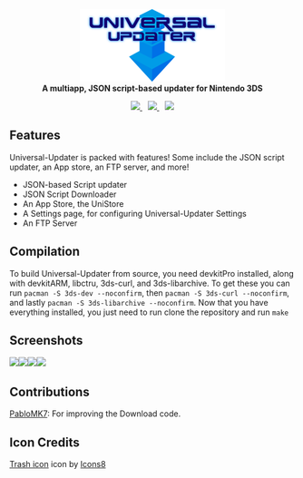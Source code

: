 <p align="center">
	<img src="https://github.com/Universal-Team/Universal-Updater/blob/master/app/banner.png"><br>
	<b>A multiapp, JSON script-based updater for Nintendo 3DS</b>
</p>

<p align="center">
	<a href="https://dev.azure.com/universal-team/Builds/_build?definitionId=13" style="padding-right: 5px;">
		<img src="https://dev.azure.com/Universal-Team/Builds/_apis/build/status/Universal-Team.Universal-Updater%20(1)?branchName=master" height="20">
	</a>
	<a href="https://discord.gg/KDJCfGF" style="padding-left: 5px; padding-right: 5px;">
		<img src="https://img.shields.io/badge/Discord-Server-blue.svg" height="20">
	</a>
	<a href="https://gbatemp.net/threads/release-universal-updater-a-universally-good-updater.551824/" style="padding-left: 5px;">
		<img src="https://img.shields.io/badge/GBATemp-thread-blue.svg" height="20">
	</a>
</p>

## Features

Universal-Updater is packed with features! Some include the JSON script updater, an App store, an FTP server, and more!

- JSON-based Script updater
- JSON Script Downloader
- An App Store, the UniStore
- A Settings page, for configuring Universal-Updater Settings
- An FTP Server


## Compilation

To build Universal-Updater from source, you need devkitPro installed, along with devkitARM, libctru, 3ds-curl, and 3ds-libarchive. To get these you can run `pacman -S 3ds-dev --noconfirm`, then `pacman -S 3ds-curl --noconfirm`, and lastly `pacman -S 3ds-libarchive --noconfirm`. Now that you have everything installed, you just need to run clone the repository and run `make`

## Screenshots

![](https://universal-team.github.io/images/universal-updater/script-browse-3.png)![](https://universal-team.github.io/images/universal-updater/script-browse-7.png)![](https://universal-team.github.io/images/universal-updater/scriptlist-selection.png)![](https://universal-team.github.io/images/universal-updater/mainMenu.png)

## Contributions

[PabloMK7](https://github.com/mariohackandglitch): For improving the Download code.

## Icon Credits

<a target="_blank" href="https://icons8.com/icons/set/trash">Trash icon</a> icon by <a target="_blank" href="https://icons8.com">Icons8</a>